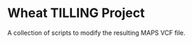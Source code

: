 Wheat TILLING Project
===============

A collection of scripts to modify the resulting MAPS VCF file.


